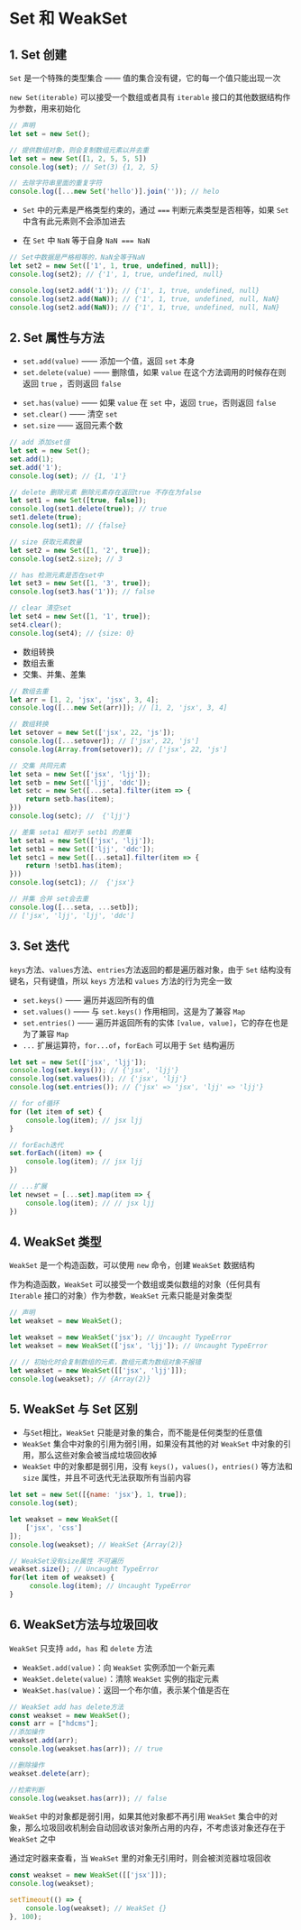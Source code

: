 # Set 和 WeakSet



## 1. Set 创建

`Set` 是一个特殊的类型集合 —— 值的集合没有键，它的每一个值只能出现一次

`new Set(iterable)` 可以接受一个数组或者具有 `iterable` 接口的其他数据结构作为参数，用来初始化

```js
// 声明
let set = new Set();

// 提供数组对象，则会复制数组元素以并去重
let set = new Set([1, 2, 5, 5, 5])
console.log(set); // Set(3) {1, 2, 5}

// 去除字符串里面的重复字符
console.log([...new Set('hello')].join('')); // helo
```

* `Set` 中的元素是严格类型约束的，通过 `===` 判断元素类型是否相等，如果 `Set` 中含有此元素则不会添加进去

* 在 `Set` 中 `NaN` 等于自身 `NaN === NaN`

```js
// Set中数据是严格相等的，NaN全等于NaN
let set2 = new Set(['1', 1, true, undefined, null]);
console.log(set2); // {'1', 1, true, undefined, null}

console.log(set2.add('1')); // {'1', 1, true, undefined, null}
console.log(set2.add(NaN)); // {'1', 1, true, undefined, null, NaN}
console.log(set2.add(NaN)); // {'1', 1, true, undefined, null, NaN}
```



## 2. Set 属性与方法

* `set.add(value)`  —— 添加一个值，返回 `set` 本身
* `set.delete(value)` —— 删除值，如果 `value` 在这个方法调用的时候存在则返回 `true` ，否则返回 `false`

- `set.has(value)` —— 如果 `value` 在 `set` 中，返回 `true`，否则返回 `false`
- `set.clear()` —— 清空 `set`
- `set.size` —— 返回元素个数

```js
// add 添加set值
let set = new Set();
set.add(1);
set.add('1');
console.log(set); // {1, '1'}

// delete 删除元素 删除元素存在返回true 不存在为false
let set1 = new Set([true, false]);
console.log(set1.delete(true)); // true
set1.delete(true);
console.log(set1); // {false}

// size 获取元素数量
let set2 = new Set([1, '2', true]);
console.log(set2.size); // 3

// has 检测元素是否在set中
let set3 = new Set([1, '3', true]);
console.log(set3.has('1')); // false

// clear 清空set
let set4 = new Set([1, '1', true]);
set4.clear();
console.log(set4); // {size: 0}
```

* 数组转换
* 数组去重
* 交集、并集、差集

```js
// 数组去重
let arr = [1, 2, 'jsx', 'jsx', 3, 4];
console.log([...new Set(arr)]); // [1, 2, 'jsx', 3, 4]

// 数组转换
let setover = new Set(['jsx', 22, 'js']);
console.log([...setover]); // ['jsx', 22, 'js']
console.log(Array.from(setover)); // ['jsx', 22, 'js']

// 交集 共同元素
let seta = new Set(['jsx', 'ljj']);
let setb = new Set(['ljj', 'ddc']);
let setc = new Set([...seta].filter(item => {
	return setb.has(item);
}))
console.log(setc); //  {'ljj'}

// 差集 seta1 相对于 setb1 的差集
let seta1 = new Set(['jsx', 'ljj']);
let setb1 = new Set(['ljj', 'ddc']);
let setc1 = new Set([...seta1].filter(item => {
	return !setb1.has(item);
}))
console.log(setc1); //  {'jsx'}

// 并集 合并 set会去重
console.log([...seta, ...setb]);
// ['jsx', 'ljj', 'ljj', 'ddc']
```



## 3. Set 迭代

`keys`方法、`values`方法、`entries`方法返回的都是遍历器对象，由于 `Set` 结构没有键名，只有键值，所以 `keys` 方法和 `values` 方法的行为完全一致

* `set.keys()` —— 遍历并返回所有的值
* `set.values()` —— 与 `set.keys()` 作用相同，这是为了兼容 `Map`
* `set.entries()` —— 遍历并返回所有的实体 `[value, value]`，它的存在也是为了兼容 `Map`
* `...` 扩展运算符，`for...of`，`forEach` 可以用于 `Set` 结构遍历

```js
let set = new Set(['jsx', 'ljj']);
console.log(set.keys()); // {'jsx', 'ljj'}
console.log(set.values()); // {'jsx', 'ljj'}
console.log(set.entries()); // {'jsx' => 'jsx', 'ljj' => 'ljj'}

// for of循环
for (let item of set) {
	console.log(item); // jsx ljj
}

// forEach迭代
set.forEach((item) => {
	console.log(item); // jsx ljj
})

// ...扩展
let newset = [...set].map(item => {
	console.log(item); // // jsx ljj
})
```



## 4. WeakSet 类型

`WeakSet` 是一个构造函数，可以使用 `new` 命令，创建 `WeakSet` 数据结构

作为构造函数，`WeakSet` 可以接受一个数组或类似数组的对象（任何具有 `Iterable` 接口的对象）作为参数，`WeakSet` 元素只能是对象类型

```js
// 声明
let weakset = new WeakSet();

let weakset = new WeakSet('jsx'); // Uncaught TypeError
let weakset = new WeakSet(['jsx', 'ljj']); // Uncaught TypeError

// // 初始化时会复制数组的元素，数组元素为数组对象不报错
let weakset = new WeakSet([['jsx', 'ljj']]);
console.log(weakset); // {Array(2)}
```



## 5. WeakSet 与 Set 区别

* 与`Set`相比，`WeakSet` 只能是对象的集合，而不能是任何类型的任意值
* `WeakSet` 集合中对象的引用为弱引用，如果没有其他的对 `WeakSet` 中对象的引用，那么这些对象会被当成垃圾回收掉
* `WeakSet` 中的对象都是弱引用，没有 `keys()`，`values()`，`entries()` 等方法和 `size` 属性，并且不可迭代无法获取所有当前内容

```js
let set = new Set([{name: 'jsx'}, 1, true]);
console.log(set);

let weakset = new WeakSet([
	['jsx', 'css']
]);
console.log(weakset); // WeakSet {Array(2)}

// WeakSet没有size属性 不可遍历
weakset.size(); // Uncaught TypeError
for(let item of weakset) {
     console.log(item); // Uncaught TypeError
}
```



## 6. WeakSet方法与垃圾回收

`WeakSet` 只支持 `add`，`has` 和 `delete` 方法

- `WeakSet.add(value)`：向 `WeakSet` 实例添加一个新元素
- `WeakSet.delete(value)`：清除 `WeakSet` 实例的指定元素
- `WeakSet.has(value)`：返回一个布尔值，表示某个值是否在

```js
// WeakSet add has delete方法
const weakset = new WeakSet();
const arr = ["hdcms"];
//添加操作
weakset.add(arr);
console.log(weakset.has(arr)); // true

//删除操作
weakset.delete(arr);

//检索判断
console.log(weakset.has(arr)); // false
```



`WeakSet` 中的对象都是弱引用，如果其他对象都不再引用 `WeakSet` 集合中的对象，那么垃圾回收机制会自动回收该对象所占用的内存，不考虑该对象还存在于 `WeakSet` 之中

通过定时器来查看，当 `WeakSet` 里的对象无引用时，则会被浏览器垃圾回收

```js
const weakset = new WeakSet([['jsx']]);
console.log(weakset);

setTimeout(() => {
	console.log(weakset); // WeakSet {}
}, 100);
```

